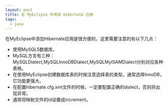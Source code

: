 ```yaml
---
layout: post
title: 在 MyEclipse 中添加 Hibernate 应用
tags:
  - java
---
```


在MyEclipse中添加Hibernate应用是很方便的，这里需要注意的有以下几点：
- 使用MySQL5数据库。
- MySQL方言有三种：MySQLDialect,MySQLInnoDBDialect,MySQLMyISAMDialect分别对应各种表格。
- 在使用MyEclipse创建数据库表的时候注意选择表的类型。通常选择InnoDB，它功能更强大。
- 在配置hibernate.cfg.xml文件的时候，一定要配置正确的dialect，否则将出现异常。
- 通常将映射文件的id设置成increment。
